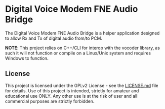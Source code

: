 # Digital Voice Modem FNE Audio Bridge

The Digital Voice Modem FNE Audio Bridge is a helper application designed to allow Rx and Tx of digital audio from/to PCM.

**NOTE**: This project relies on C++/CLI for interop with the vocoder library, as such it will not function or compile on a Linux/Unix system and requires Windows to function.

## License

This project is licensed under the GPLv2 License - see the [LICENSE.md](LICENSE.md) file for details. Use of this project is intended, strictly for amateur and educational use ONLY. Any other use is at the risk of user and all commercial purposes are strictly forbidden.

